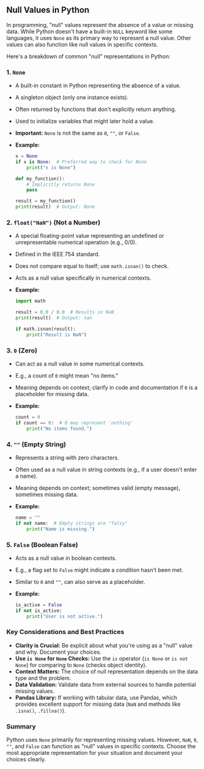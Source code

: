 ## Null Values in Python

In programming, "null" values represent the absence of a value or missing data. While Python doesn't have a built-in `NULL` keyword like some languages, it uses `None` as its primary way to represent a null value. Other values can also function like null values in specific contexts.

Here's a breakdown of common "null" representations in Python:

### 1. `None`

*   A built-in constant in Python representing the absence of a value.
*   A singleton object (only one instance exists).
*   Often returned by functions that don't explicitly return anything.
*   Used to initialize variables that might later hold a value.
*   **Important:** `None` is not the same as `0`, `""`, or `False`.
*   **Example:**

    ```python
    x = None
    if x is None:  # Preferred way to check for None
        print("x is None")

    def my_function():
        # Implicitly returns None
        pass

    result = my_function()
    print(result)  # Output: None
    ```

### 2. `float("NaN")` (Not a Number)

*   A special floating-point value representing an undefined or unrepresentable numerical operation (e.g., 0/0).
*   Defined in the IEEE 754 standard.
*   Does not compare equal to itself; use `math.isnan()` to check.
*   Acts as a null value specifically in numerical contexts.
*   **Example:**

    ```python
    import math

    result = 0.0 / 0.0  # Results in NaN
    print(result)  # Output: nan

    if math.isnan(result):
        print("Result is NaN")
    ```

### 3. `0` (Zero)

*   Can act as a null value in some numerical contexts.
*   E.g., a count of `0` might mean "no items."
*   Meaning depends on context; clarify in code and documentation if `0` is a placeholder for missing data.
*   **Example:**

    ```python
    count = 0
    if count == 0:  # 0 may represent 'nothing'
        print("No items found.")
    ```

### 4. `""` (Empty String)

*   Represents a string with zero characters.
*   Often used as a null value in string contexts (e.g., if a user doesn't enter a name).
*   Meaning depends on context; sometimes valid (empty message), sometimes missing data.
*   **Example:**

    ```python
    name = ""
    if not name:  # Empty strings are "falsy"
        print("Name is missing.")
    ```

### 5. `False` (Boolean False)

*   Acts as a null value in boolean contexts.
*   E.g., a flag set to `False` might indicate a condition hasn't been met.
*   Similar to `0` and `""`, can also serve as a placeholder.
*   **Example:**

    ```python
    is_active = False
    if not is_active:
        print("User is not active.")
    ```

### Key Considerations and Best Practices

*   **Clarity is Crucial:** Be explicit about what you're using as a "null" value and why. Document your choices.
*   **Use `is None` for `None` Checks:** Use the `is` operator (`is None` or `is not None`) for comparing to `None` (checks object identity).
*   **Context Matters:** The choice of null representation depends on the data type and the problem.
*   **Data Validation:** Validate data from external sources to handle potential missing values.
*   **Pandas Library:** If working with tabular data, use Pandas, which provides excellent support for missing data (`NaN` and methods like `.isna()`, `.fillna()`).

### Summary

Python uses `None` primarily for representing missing values. However, `NaN`, `0`, `""`, and `False` can function as "null" values in specific contexts. Choose the most appropriate representation for your situation and document your choices clearly.
